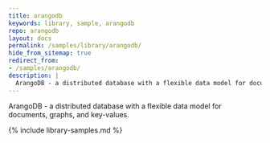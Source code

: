 ```yaml
---
title: arangodb
keywords: library, sample, arangodb
repo: arangodb
layout: docs
permalink: /samples/library/arangodb/
hide_from_sitemap: true
redirect_from:
- /samples/arangodb/
description: |
  ArangoDB - a distributed database with a flexible data model for documents, graphs, and key-values.
---
```


ArangoDB - a distributed database with a flexible data model for documents, graphs, and key-values.


{% include library-samples.md %}
